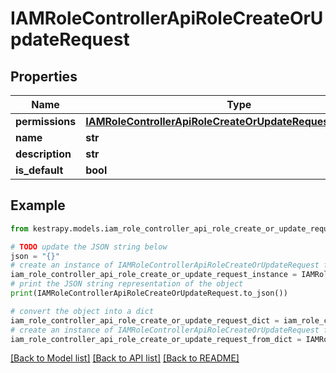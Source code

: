 # IAMRoleControllerApiRoleCreateOrUpdateRequest


## Properties

Name | Type | Description | Notes
------------ | ------------- | ------------- | -------------
**permissions** | [**IAMRoleControllerApiRoleCreateOrUpdateRequestPermissions**](IAMRoleControllerApiRoleCreateOrUpdateRequestPermissions.md) |  | 
**name** | **str** |  | 
**description** | **str** |  | 
**is_default** | **bool** |  | 

## Example

```python
from kestrapy.models.iam_role_controller_api_role_create_or_update_request import IAMRoleControllerApiRoleCreateOrUpdateRequest

# TODO update the JSON string below
json = "{}"
# create an instance of IAMRoleControllerApiRoleCreateOrUpdateRequest from a JSON string
iam_role_controller_api_role_create_or_update_request_instance = IAMRoleControllerApiRoleCreateOrUpdateRequest.from_json(json)
# print the JSON string representation of the object
print(IAMRoleControllerApiRoleCreateOrUpdateRequest.to_json())

# convert the object into a dict
iam_role_controller_api_role_create_or_update_request_dict = iam_role_controller_api_role_create_or_update_request_instance.to_dict()
# create an instance of IAMRoleControllerApiRoleCreateOrUpdateRequest from a dict
iam_role_controller_api_role_create_or_update_request_from_dict = IAMRoleControllerApiRoleCreateOrUpdateRequest.from_dict(iam_role_controller_api_role_create_or_update_request_dict)
```
[[Back to Model list]](../README.md#documentation-for-models) [[Back to API list]](../README.md#documentation-for-api-endpoints) [[Back to README]](../README.md)



